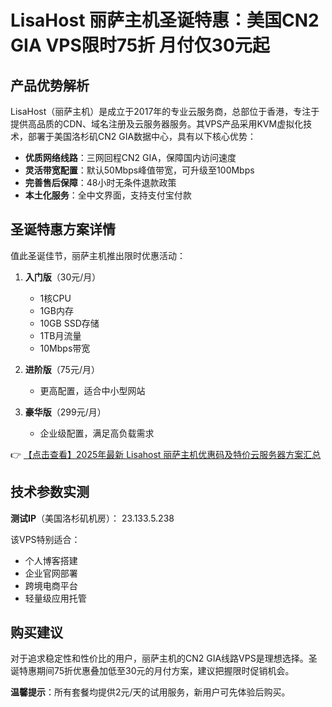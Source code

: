 # LisaHost 丽萨主机圣诞特惠：美国CN2 GIA VPS限时75折 月付仅30元起

## 产品优势解析

LisaHost（丽萨主机）是成立于2017年的专业云服务商，总部位于香港，专注于提供高品质的CDN、域名注册及云服务器服务。其VPS产品采用KVM虚拟化技术，部署于美国洛杉矶CN2 GIA数据中心，具有以下核心优势：

- **优质网络线路**：三网回程CN2 GIA，保障国内访问速度
- **灵活带宽配置**：默认50Mbps峰值带宽，可升级至100Mbps
- **完善售后保障**：48小时无条件退款政策
- **本土化服务**：全中文界面，支持支付宝付款

## 圣诞特惠方案详情

值此圣诞佳节，丽萨主机推出限时优惠活动：

1. **入门版**（30元/月）
   - 1核CPU
   - 1GB内存
   - 10GB SSD存储
   - 1TB月流量
   - 10Mbps带宽

2. **进阶版**（75元/月）
   - 更高配置，适合中小型网站

3. **豪华版**（299元/月）
   - 企业级配置，满足高负载需求

👉 [【点击查看】2025年最新 Lisahost 丽萨主机优惠码及特价云服务器方案汇总](https://bit.ly/lisazhuji)

## 技术参数实测

**测试IP**（美国洛杉矶机房）：
23.133.5.238

该VPS特别适合：
- 个人博客搭建
- 企业官网部署
- 跨境电商平台
- 轻量级应用托管

## 购买建议

对于追求稳定性和性价比的用户，丽萨主机的CN2 GIA线路VPS是理想选择。圣诞特惠期间75折优惠叠加低至30元的月付方案，建议把握限时促销机会。

**温馨提示**：所有套餐均提供2元/天的试用服务，新用户可先体验后购买。